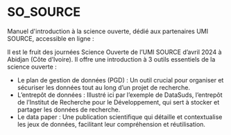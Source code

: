 # SO_SOURCE

Manuel d'introduction à la science ouverte, dédié aux partenaires UMI SOURCE, accessible en ligne : 

Il est le fruit des journées Science Ouverte de l’UMI SOURCE d’avril 2024 à Abidjan (Côte d’Ivoire). Il offre une introduction à 3 outils essentiels de la science ouverte :

* Le plan de gestion de données (PGD) : Un outil crucial pour organiser et sécuriser les données tout au long d’un projet de recherche.
* L’entrepôt de données : Illustré ici par l’exemple de DataSuds, l’entrepôt de l’Institut de Recherche pour le Développement, qui sert à stocker et partager les données de recherche.
* Le data paper : Une publication scientifique qui détaille et contextualise les jeux de données, facilitant leur compréhension et réutilisation.

